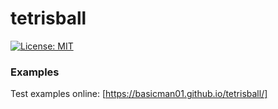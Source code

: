 # tetrisball

[![License: MIT](https://img.shields.io/badge/License-MIT-blue.svg)](./LICENSE)

### Examples ###
Test examples online: [https://basicman01.github.io/tetrisball/]